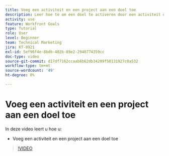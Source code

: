 ```yaml
---
title: Voeg een activiteit en een project aan een doel toe
description: Leer hoe te om een doel te activeren door een activiteit of een project in  [!DNL Workfront Goals] toe te voegen.
activity: use
feature: Workfront Goals
type: Tutorial
role: User
level: Beginner
team: Technical Marketing
jira: KT-8921
exl-id: 5ef96f4e-8bdb-402b-89e2-2940774359cc
doc-type: video
source-git-commit: d17df7162ccaab6b62db34209f50131927c0a532
workflow-type: tm+mt
source-wordcount: '49'
ht-degree: 0%

---
```


# Voeg een activiteit en een project aan een doel toe

In deze video leert u hoe u:

* Voeg een activiteit en een project aan een doel toe

>[!VIDEO](https://video.tv.adobe.com/v/335193/?quality=12&learn=on&enablevpops)
